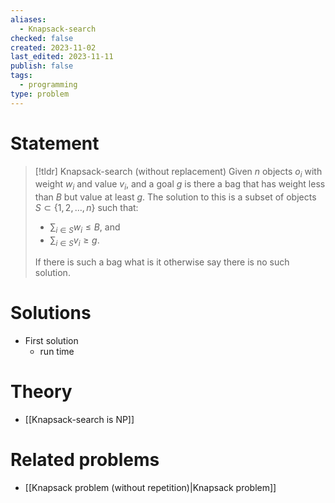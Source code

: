 ```yaml
---
aliases:
  - Knapsack-search
checked: false
created: 2023-11-02
last_edited: 2023-11-11
publish: false
tags:
  - programming
type: problem
---
```

# Statement

> [!tldr] Knapsack-search (without replacement)
> Given $n$ objects $o_i$ with weight $w_i$ and value $v_i$, and a goal $g$ is there a bag that has weight less than $B$ but value at least $g$. The solution to this is a subset of objects $S \subset \{1, 2, \ldots, n\}$ such that:
>
> - $\sum_{i \in S} w_i \leq B$, and
> - $\sum_{i \in S} v_i \geq g$.
>
> If there is such a bag what is it otherwise say there is no such solution.

# Solutions

- First solution
	- run time

# Theory
 - [[Knapsack-search is NP]]

# Related problems

- [[Knapsack problem (without repetition)|Knapsack problem]]

